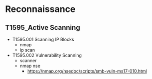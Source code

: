 
# Reconnaissance
## T1595_Active Scanning

- T1595.001	Scanning IP Blocks
  - nmap
  - ip scan
- T1595.002	Vulnerability Scanning
  - scanner
  - nmap nse
    - https://nmap.org/nsedoc/scripts/smb-vuln-ms17-010.html
